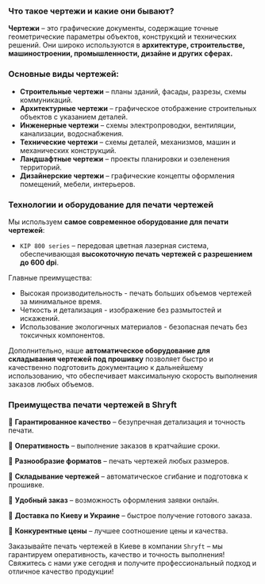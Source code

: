 ### Что такое чертежи и какие они бывают?

**Чертежи** – это графические документы, содержащие точные геометрические параметры объектов, конструкций и технических решений. Они широко используются в **архитектуре, строительстве, машиностроении, промышленности, дизайне и других сферах.**

### Основные виды чертежей:

* **Строительные чертежи** – планы зданий, фасады, разрезы, схемы коммуникаций.
* **Архитектурные чертежи** – графическое отображение строительных объектов с указанием деталей.
* **Инженерные чертежи** – схемы электропроводки, вентиляции, канализации, водоснабжения.
* **Технические чертежи** – схемы деталей, механизмов, машин и механических конструкций.
* **Ландшафтные чертежи** – проекты планировки и озеленения территорий.
* **Дизайнерские чертежи** – графические концепты оформления помещений, мебели, интерьеров.

### Технологии и оборудование для печати чертежей

Мы используем **самое современное оборудование для печати чертежей**:

* `KIP 800 series` – передовая цветная лазерная система, обеспечивающая **высокоточную печать чертежей с разрешением до 600 dpi**.

Главные преимущества:

* Высокая производительность - печать больших объемов чертежей за минимальное время.
* Четкость и детализация - изображение без размытостей и искажений.
* Использование экологичных материалов - безопасная печать без токсичных компонентов.

Дополнительно, наше **автоматическое оборудование для складывания чертежей под прошивку** позволяет быстро и качественно подготовить документацию к дальнейшему использованию, что обеспечивает максимальную скорость выполнения заказов любых объемов.

### Преимущества печати чертежей в Shryft

📌 **Гарантированное качество** – безупречная детализация и точность печати.

📌 **Оперативность** – выполнение заказов в кратчайшие сроки.

📌 **Разнообразие форматов** – печать чертежей любых размеров.

📌 **Складывание чертежей** – автоматическое сгибание и подготовка к прошивке.

📌 **Удобный заказ** – возможность оформления заявки онлайн.

📌 **Доставка по Киеву и Украине** – быстрое получение готового заказа.

📌 **Конкурентные цены** – лучшее соотношение цены и качества.

Заказывайте печать чертежей в Киеве в компании `Shryft` – мы гарантируем оперативность, качество и точность выполнения! Свяжитесь с нами уже сегодня и получите профессиональный подход и отличное качество продукции!
